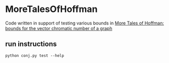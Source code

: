# MoreTalesOfHoffman

Code written in support of testing various bounds in [More Tales of Hoffman: bounds for the vector chromatic number of a graph](https://arxiv.org/abs/1812.02613)

## run instructions
`python conj.py test --help`

